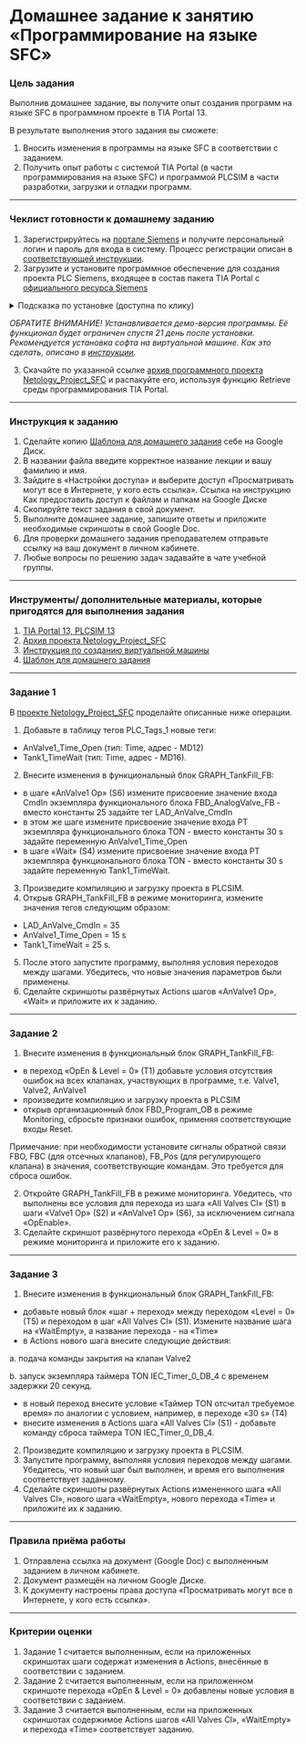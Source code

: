# Домашнее задание к занятию «Программирование на языке SFC»

### Цель задания

Выполнив домашнее задание, вы получите опыт создания программ на языке SFC в программном проекте в TIA Portal 13.

В результате выполнения этого задания вы сможете:

1. Вносить изменения в программы на языке SFC в соответствии с заданием.
2. Получить опыт работы с системой TIA Portal (в части программирования на языке SFC) и программой PLCSIM в части разработки, загрузки и отладки программ.

------

### Чеклист готовности к домашнему заданию

1. Зарегистрируйтесь на [портале Siemens](https://mall.industry.siemens.com/goos/WelcomePage.aspx?regionUrl=/ru&language=ru) и получите персональный логин и пароль для входа в систему. Процесс регистрации описан в [соответствующей инструкции](https://docs.google.com/presentation/d/1RPHvCE2OxBbHRMWSAV2E-HxscZvR2nRIZVHCy8hvjJE/edit?usp=sharing).
2. Загрузите и установите программное обеспечение для создания проекта PLC Siemens, входящее в состав пакета TIA Portal с [официального ресурса Siemens](https://support.industry.siemens.com/cs/document/78793685/simatic-step-7-(tia-portal)-v13-trial-download?dti=0&lc=en-DE)
<details>
  <summary> Подсказка по установке (доступна по клику)</summary>
  
  
1. Скачайте все файлы по [ссылке](https://support.industry.siemens.com/cs/document/109745155/simatic-step-7-including-plcsim-v13-sp2-trial-download?dti=0&lc=en-DE) в две отдельные папки:
  - STEP 7 Professional V13 SP2 (DVD 1, DVD 2, SHA-256 checksum)
  ![image](https://github.com/netology-code/phd-homeworks/blob/main/6.6/Step7_1.png)
  - SIMATIC STEP 7 PLCSIM V13 SP2 for STEP 7 Basic and STEP 7 Professional (включая SHA-256 checksum)
    ![image](https://github.com/netology-code/phd-homeworks/blob/main/6.6/Step7_2.png)
2. Запустите установочный файл SIMATIC_STEP_7_Professional_V13_SP2_Upd4.exe, пройдите стандартную процедуру установки.
3. Запустите установочный файл SIMATIC_S7_PLCSIM_V13_SP2.exe, пройдите стандартную процедуру установки.

    ---
  
</details>
  
*ОБРАТИТЕ ВНИМАНИЕ! Устанавливается демо-версия программы. Её функционал будет ограничен спустя 21 день после установки. Рекомендуется установка софта на виртуальной машине. Как это сделать, описано в [инструкции](https://docs.google.com/presentation/d/1psnSlotXT7cr8ECnaZaTCDLnIyYOGUzCArLeydeRztY/edit?usp=sharing).*

3. Скачайте по указанной ссылке [архив программного проекта Netology_Project_SFC](https://drive.google.com/file/d/1sW8EiOawku5Jo9VZNBe6buyNNdq9jsUU/view?usp=sharing) и распакуйте его, используя функцию Retrieve среды программирования TIA Portal.

------

### Инструкция к заданию

1. Сделайте копию [Шаблона для домашнего задания](https://docs.google.com/document/d/1fY7ppRmQDDn8RPF8LRXai7DpTxoiajZSpb288-KPi7c/edit?usp=sharing) себе на Google Диск.
2. В названии файла введите корректное название лекции и вашу фамилию и имя.
3. Зайдите в «Настройки доступа» и выберите доступ «Просматривать могут все в Интернете, у кого есть ссылка». Ссылка на инструкцию Как предоставить доступ к файлам и папкам на Google Диске
4. Скопируйте текст задания в свой документ.
5. Выполните домашнее задание, запишите ответы и приложите необходимые скриншоты в свой Google Doc.
6. Для проверки домашнего задания преподавателем отправьте ссылку на ваш документ в личном кабинете.
7. Любые вопросы по решению задач задавайте в чате учебной группы.

------

### Инструменты/ дополнительные материалы, которые пригодятся для выполнения задания

1. [TIA Portal 13, PLCSIM 13](https://support.industry.siemens.com/cs/document/109745155/simatic-step-7-including-plcsim-v13-sp2-trial-download?dti=0&lc=en-WW)
2. [Архив проекта Netology_Project_SFC](https://drive.google.com/file/d/1sW8EiOawku5Jo9VZNBe6buyNNdq9jsUU/view?usp=sharing)
3. [Инструкция по созданию виртуальной машины](https://docs.google.com/presentation/d/1psnSlotXT7cr8ECnaZaTCDLnIyYOGUzCArLeydeRztY/edit?usp=sharing)
4. [Шаблон для домашнего задания](https://docs.google.com/document/d/1fY7ppRmQDDn8RPF8LRXai7DpTxoiajZSpb288-KPi7c/edit?usp=sharing)

------

### Задание 1

В [проекте Netology_Project_SFC](https://drive.google.com/file/d/1sW8EiOawku5Jo9VZNBe6buyNNdq9jsUU/view?usp=sharing) проделайте описанные ниже операции.

1. Добавьте в таблицу тегов PLC_Tags_1 новые теги:
- AnValve1_Time_Open (тип: Time, адрес - MD12)
- Tank1_TimeWait (тип: Time, адрес - MD16).
2. Внесите изменения в функциональный блок GRAPH_TankFill_FB:
- в шаге «AnValve1 Op» (S6) измените присвоение значение входа CmdIn экземпляра функционального блока FBD_AnalogValve_FB - вместо константы 25 задайте тег LAD_AnValve_CmdIn
- в этом же шаге измените присвоение значение входа PT экземпляра функционального блока TON - вместо константы 30 s задайте переменную AnValve1_Time_Open
- в шаге «Wait» (S4) измените присвоение значение входа PT экземпляра функционального блока TON - вместо константы 30 s задайте переменную Tank1_TimeWait.
3. Произведите компиляцию и загрузку проекта в PLCSIM.
4. Открыв GRAPH_TankFill_FB в режиме мониторинга, измените значения тегов следующим образом:
- LAD_AnValve_CmdIn = 35
- AnValve1_Time_Open = 15 s
- Tank1_TimeWait = 25 s.
5. После этого запустите программу, выполняя условия переходов между шагами. Убедитесь, что новые значения параметров были применены.
6. Сделайте скриншоты развёрнутых Actions шагов «AnValve1 Op», «Wait» и приложите их к заданию.

------

### Задание 2

1. Внесите изменения в функциональный блок GRAPH_TankFill_FB:
- в переход «OpEn & Level = 0» (T1) добавьте условия отсутствия ошибок на всех клапанах, участвующих в программе, т.е. Valve1, Valve2, AnValve1
- произведите компиляцию и загрузку проекта в PLCSIM
- открыв организационный блок FBD_Program_OB в режиме Monitoring, сбросьте признаки ошибок, применяя соответствующие входы Reset. 

Примечание: при необходимости установите сигналы обратной связи FBO, FBC (для отсечных клапанов), FB_Pos (для регулирующего клапана) в значения, соответствующие командам. Это требуется для сброса ошибок.

2. Откройте GRAPH_TankFill_FB в режиме мониторинга. Убедитесь, что выполнены все условия для перехода из шага «All Valves Cl» (S1) в шаги «Valve1 Op» (S2) и «AnValve1 Op» (S6), за исключением сигнала «OpEnable».
3. Сделайте скриншот развёрнутого перехода «OpEn & Level = 0» в режиме мониторинга и приложите его к заданию.

------

### Задание 3

1. Внесите изменения в функциональный блок GRAPH_TankFill_FB:
- добавьте новый блок «шаг + переход» между переходом «Level = 0» (T5) и переходом в шаг «All Valves Cl» (S1). Измените название шага на «WaitEmpty», а название перехода - на «Time»
- в Actions нового шага внесите следующие действия:

a. подача команды закрытия на клапан Valve2

b. запуск экземпляра таймера TON IEC_Timer_0_DB_4 с временем задержки 20 секунд.

- в новый переход внесите условие «Таймер TON отсчитал требуемое время» по аналогии с условием, например, в переходе «30 s» (T4)
- внесите изменения в Actions шага «All Valves Cl» (S1) - добавьте команду сброса таймера TON IEC_Timer_0_DB_4.
2. Произведите компиляцию и загрузку проекта в PLCSIM.
3. Запустите программу, выполняя условия переходов между шагами. Убедитесь, что новый шаг был выполнен, и время его выполнения соответствует заданному.
4. Сделайте скриншоты развёрнутых Actions измененного шага «All Valves Cl», нового шага «WaitEmpty», нового перехода «Time» и приложите их к заданию.

------


### Правила приёма работы

1. Отправлена ссылка на документ (Google Doc) с выполненным заданием в личном кабинете.
2. Документ размещён на личном Google Диске.
3. К документу настроены права доступа «Просматривать могут все в Интернете, у кого есть ссылка».

------

### Критерии оценки

1. Задание 1 считается выполненным, если на приложенных скриншотах шаги содержат изменения в Actions, внесённые в соответствии с заданием.
2. Задание 2 считается выполненным, если на приложенном скриншоте перехода «OpEn & Level = 0» добавлены новые условия в соответствии с заданием.
3. Задание 3 считается выполненным, если на приложенных скриншотах содержимое Actions шагов «All Valves Cl», «WaitEmpty» и перехода «Time» соответствует заданию.
